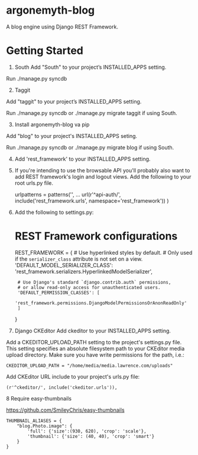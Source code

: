 argonemyth-blog
===============

A blog engine using Django REST Framework.

Getting Started
===============

1. South
Add "South" to your project’s INSTALLED_APPS setting.

Run ./manage.py syncdb


2. Taggit

Add "taggit" to your project’s INSTALLED_APPS setting.

Run ./manage.py syncdb or ./manage.py migrate taggit if using South.

3. Install argonemyth-blog va pip

Add "blog" to your project's INSTALLED_APPS seting.

Run ./manage.py syncdb or ./manage.py migrate blog if using South.

4. Add 'rest_framework' to your INSTALLED_APPS setting.

5. If you're intending to use the browsable API you'll probably also want to add REST framework's login and logout views. Add the following to your root urls.py file.

    urlpatterns = patterns('',
        ...
        url(r'^api-auth/', include('rest_framework.urls', namespace='rest_framework'))
    )

6. Add the following to settings.py:

    # REST Framework configurations
    REST_FRAMEWORK = { 
        # Use hyperlinked styles by default.
        # Only used if the `serializer_class` attribute is not set on a view.
        'DEFAULT_MODEL_SERIALIZER_CLASS':
            'rest_framework.serializers.HyperlinkedModelSerializer',

        # Use Django's standard `django.contrib.auth` permissions,
        # or allow read-only access for unauthenticated users.
        'DEFAULT_PERMISSION_CLASSES': [
            'rest_framework.permissions.DjangoModelPermissionsOrAnonReadOnly'
        ]   
    }

7. Django CKEditor
Add ckeditor to your INSTALLED_APPS setting.

Add a CKEDITOR_UPLOAD_PATH setting to the project's settings.py file. This setting specifies an absolute filesystem path to your CKEditor media upload directory. Make sure you have write permissions for the path, i.e.:

    CKEDITOR_UPLOAD_PATH = "/home/media/media.lawrence.com/uploads"

Add CKEditor URL include to your project's urls.py file:

    (r'^ckeditor/', include('ckeditor.urls')),

8 Require easy-thumbnails

https://github.com/SmileyChris/easy-thumbnails

    THUMBNAIL_ALIASES = { 
        "blog.Photo.image": {
            'full': {'size':(930, 620), 'crop': 'scale'},
            'thumbnail': {'size': (40, 40), 'crop': 'smart'}
        }   
    }
